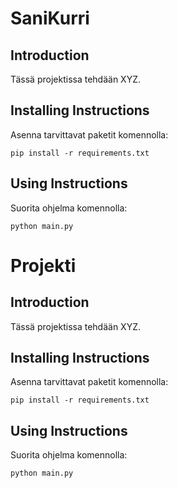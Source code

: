 # SaniKurri
## Introduction
Tässä projektissa tehdään XYZ.
## Installing Instructions
Asenna tarvittavat paketit komennolla:
```
pip install -r requirements.txt
```
## Using Instructions
Suorita ohjelma komennolla:
```
python main.py
```
# Projekti
## Introduction
Tässä projektissa tehdään XYZ.
## Installing Instructions
Asenna tarvittavat paketit komennolla:
```
pip install -r requirements.txt
```
## Using Instructions
Suorita ohjelma komennolla:
```
python main.py
```
